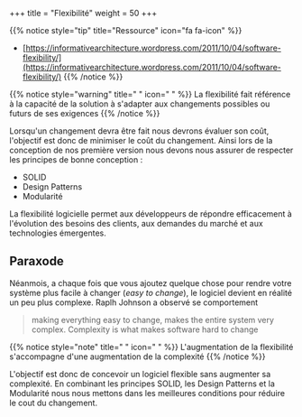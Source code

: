 +++
title = "Flexibilité"
weight = 50
+++

{{% notice style="tip" title="Ressource" icon="fa fa-icon" %}}

- [https://informativearchitecture.wordpress.com/2011/10/04/software-flexibility/](https://informativearchitecture.wordpress.com/2011/10/04/software-flexibility/)
  {{% /notice %}}

{{% notice style="warning" title=" " icon=" " %}}
La flexibilité fait référence à la capacité de la solution à s'adapter aux changements possibles ou futurs de ses exigences
{{% /notice %}}

Lorsqu'un changement devra être fait nous devrons évaluer son coût, l'objectif est donc de minimiser le coût du changement. Ainsi lors de la conception de nos première version nous devons nous assurer de respecter les principes de bonne conception :

- SOLID
- Design Patterns
- Modularité

La flexibilité logicielle permet aux développeurs de répondre efficacement à l'évolution des besoins des clients, aux demandes du marché et aux technologies émergentes.

## Paraxode

Néanmois, a chaque fois que vous ajoutez quelque chose pour rendre votre système plus facile à changer (_easy to change_), le logiciel devient en réalité un peu plus complexe. Raplh Johnson a observé se comportement

> making everything easy to change, makes the entire system very complex. Complexity is what makes software hard to change

{{% notice style="note" title=" " icon=" " %}}
L'augmentation de la flexibilité s'accompagne d'une augmentation de la complexité
{{% /notice %}}

L'objectif est donc de concevoir un logiciel flexible sans augmenter sa complexité. En combinant les principes SOLID, les Design Patterns et la Modularité nous nous mettons dans les meilleures conditions pour réduire le cout du changement.
